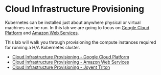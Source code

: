 # Cloud Infrastructure Provisioning

Kubernetes can be installed just about anywhere physical or virtual machines can be run. In this lab we are going to focus on [Google Cloud Platform](https://cloud.google.com/) and [Amazon Web Services](https://aws.amazon.com).

This lab will walk you through provisioning the compute instances required for running a H/A Kubernetes cluster. 

* [Cloud Infrastructure Provisioning - Google Cloud Platform](01-infrastructure-gcp.md)
* [Cloud Infrastructure Provisioning - Amazon Web Services](01-infrastructure-aws.md)
* [Cloud Infrastructure Provisioning - Joyent Triton](01-infrastructure-triton.md)
